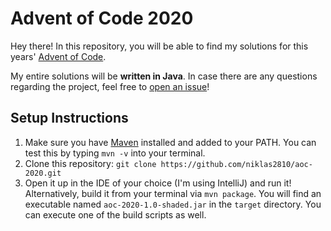 # Advent of Code 2020

Hey there! In this repository, you will be able to find my solutions
for this years' [Advent of Code](https://adventofcode.com).

My entire solutions will be **written in Java**. In case there are any questions regarding the project, feel free to [open an issue](https://github.com/niklas2810/aoc-2020/issues/new)!


## Setup Instructions

1. Make sure you have [Maven](https://maven.apache.org/download.cgi) installed and added to your PATH. You can test this by typing `mvn -v` into your terminal.
2. Clone this repository: `git clone https://github.com/niklas2810/aoc-2020.git`
3. Open it up in the IDE of your choice (I'm using IntelliJ) and run it! Alternatively, build it from your terminal via `mvn package`. You will find an executable named `aoc-2020-1.0-shaded.jar` in the `target` directory.
You can execute one of the build scripts as well.